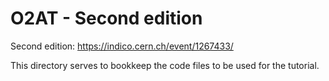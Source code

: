 # O2AT - Second edition
Second edition: https://indico.cern.ch/event/1267433/

This directory serves to bookkeep the code files to be used for the tutorial. 
